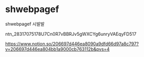 # shwebpagef
shwebpagef
시발발

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

https://www.notion.so/206697d446ea8090a9dfd66d97a8c797?v=206697d446ea804bb1a9000cb763112b&pvs=4